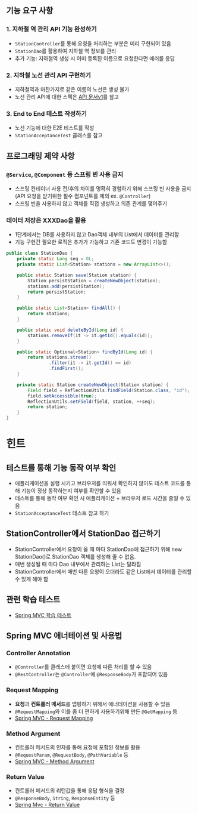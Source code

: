 ## 기능 요구 사항

### 1. 지하철 역 관리 API 기능 완성하기

- `StationController`를 통해 요청을 처리하는 부분은 미리 구현되어 있음
- `StationDao`를 활용하여 지하철 역 정보를 관리
- 추가 기능: 지하철역 생성 시 이미 등록된 이름으로 요청한다면 에러를 응답

### 2. 지하철 노선 관리 API 구현하기

- 지하철역과 마찬가지로 같은 이름의 노선은 생성 불가
- 노선 관리 API에 대한 스펙은 [API 문서v1](https://techcourse-storage.s3.ap-northeast-2.amazonaws.com/d5c93e187919493da3280be44de0f17f#Line)를 참고

### 3. End to End 테스트 작성하기

- 노선 기능에 대한 E2E 테스트를 작성
- `StationAcceptanceTest` 클래스를 참고



## 프로그래밍 제약 사항

### `@Service`, `@Component` 등 스프링 빈 사용 금지

- 스프링 컨테이너 사용 전/후의 차이를 명확히 경험하기 위해 스프링 빈 사용을 금지
  (API 요청을 받기위한 필수 컴포넌트를 제외 ex. `@Controller`)
- 스프링 빈을 사용하지 않고 객체를 직접 생성하고 의존 관계를 맺어주기

### 데이터 저장은 XXXDao을 활용

- 1단계에서는 DB를 사용하지 않고 Dao객체 내부의 List에서 데이터를 관리함
- 기능 구현간 필요한 로직은 추가가 가능하고 기존 코드도 변경이 가능함

```java
public class StationDao {
    private static Long seq = 0L;
    private static List<Station> stations = new ArrayList<>();

    public static Station save(Station station) {
        Station persistStation = createNewObject(station);
        stations.add(persistStation);
        return persistStation;
    }

    public static List<Station> findAll() {
        return stations;
    }

    public static void deleteById(Long id) {
        stations.removeIf(it -> it.getId().equals(id));
    }

    public static Optional<Station> findById(Long id) {
        return stations.stream()
                .filter(it -> it.getId() == id)
                .findFirst();
    }

    private static Station createNewObject(Station station) {
        Field field = ReflectionUtils.findField(Station.class, "id");
        field.setAccessible(true);
        ReflectionUtils.setField(field, station, ++seq);
        return station;
    }
}
```

# 힌트

## 테스트를 통해 기능 동작 여부 확인

- 애플리케이션을 실행 시키고 브라우저를 띄워서 확인하지 않아도 테스트 코드를 통해 기능이 정상 동작하는지 여부를 확인할 수 있음
- 테스트를 통해 동작 여부 확인 시 애플리케이션 + 브라우저 로드 시간을 줄일 수 있음
- `StationAcceptanceTest` 테스트 참고 하기

## StationController에서 StationDao 접근하기

- StationController에서 요청이 올 때 마다 StationDao에 접근하기 위해 new StationDao()로 StationDao 객체를 생성해 줄 수 없음.
- 매번 생성될 때 마다 Dao 내부에서 관리하는 List는 달라짐
- StationController에서 매번 다른 요청이 오더라도 같은 List에서 데이터를 관리할 수 있게 해야 함

## 관련 학습 테스트

- [Spring MVC 학습 테스트](https://github.com/next-step/spring-learning-test/tree/mvc)

## Spring MVC 애너테이션 및 사용법

### Controller Annotation

- `@Controller`를 클래스에 붙이면 요청에 따른 처리를 할 수 있음
- `@RestController`는 `@Controller`에 `@ResponseBody`가 포함되어 있음

### Request Mapping

- **요청**과 **컨트롤러 메서드**를 맵핑하기 위해서 애너테이션을 사용할 수 있음
- `@RequestMapping`와 이를 좀 더 편하게 사용하기위해 만든 `@GetMapping` 등
- [Spring MVC - Request Mapping](https://docs.spring.io/spring/docs/5.2.5.RELEASE/spring-framework-reference/web.html#mvc-ann-requestmapping)

### Method Argument

- 컨트롤러 메서드의 인자를 통해 요청에 포함된 정보를 활용
- `@RequestParam`, `@RequestBody`, `@PathVariable` 등
- [Spring MVC - Method Argument](https://docs.spring.io/spring/docs/5.2.5.RELEASE/spring-framework-reference/web.html#mvc-ann-arguments)

### Return Value

- 컨트롤러 메서드의 리턴값을 통해 응답 형식을 결정
- `@ResponseBody`, `String`, `ResponseEntity` 등
- [Spring Mvc - Return Value](https://docs.spring.io/spring/docs/5.2.5.RELEASE/spring-framework-reference/web.html#mvc-ann-return-types)
